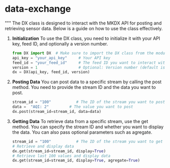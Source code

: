 # data-exchange

"""
The DX class is designed to interact with the MKDX API for posting and retrieving sensor data. 
Below is a guide on how to use the class effectively.

1. **Initialization** To use the DX class, you need to initialize it with your API key, feed ID, and optionally a version number.
   
   ```python
   from DX import DX  # Make sure to import the DX class from the module
   api_key = "your_api_key"     # Your API key
   feed_id = "your_feed_id"     # The feed ID you want to interact with
   version = 1                  # Optional: Version number (default is 1)
   dx = DX(api_key, feed_id, version)
   ```

2. **Posting Data** You can post data to a specific stream by calling the post method. You need to provide the stream ID and the data you want to post.

    ```python
    stream_id = "100"           # The ID of the stream you want to post data to
    data =  "AQI: 2"         # The value you want to post
    dx.post(stream_id=stream_id, data=data)
    ```

3. **Getting Data** To retrieve data from a specific stream, use the get method. You can specify the stream ID and whether you want to display the data. You can also pass optional parameters such as agregate.

    ```python
    stream_id = "100"           # The ID of the stream you want to get data from
    # Retrieve and display data
    dx.get(stream_id=stream_id, display=True)
    # Retrieve last 100 values and display data
    dx.get(stream_id=stream_id, display=True, agregate=True)
    ``` 